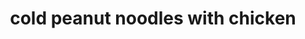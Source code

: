 ---
id: 593044f944e3ce00113dfb78
servings: 8
notes:
directions: 'peanut sauce:
1. in a food processor; combine the dressing; peanut butter; soy sauce; vinegar; red pepper sauce; and sugar and process until smooth.
main dish:
1. in a large bowl; add the pasta; chicken; peas; red pepper; green onion and carrot.
2. add the peanut sauce and toss until evenly coated.
3. chill covered for 1 hour before serving.'
ingredients: '2 cups chopped; cooked chicken
1 package (16 ounces) fusilli or rotini pasta
1½ cups sugar snap peas or chinese pea pods; stems removed; sliced into 1-inch pieces
1 red pepper stem removed; seeded; diced
2 medium carrots peeled; shredded
4 green onions white and green parts; chopped
¾ cup peanut sauce (recipe follows)

peanut sauce:
1½ cups hidden valley® original ranch® organic dressing
⅔ cup crunchy peanut butter
½ teaspoon sugar
1 tablespoon red pepper sauce
1 tablespoon rice wine vinegar
1½ tablespoons low-sodium soy sauce
red pepper flakes'
rating: 4
ease: intermediate
category: main course
href: 'https: //www.hiddenvalley.com/recipe/cold-peanut-noodles-with-chicken/'
totalTime: 45
cookTime:
prepTime: 45
title: cold peanut noodles with chicken

path: /cold-peanut-noodles-with-chicken
---